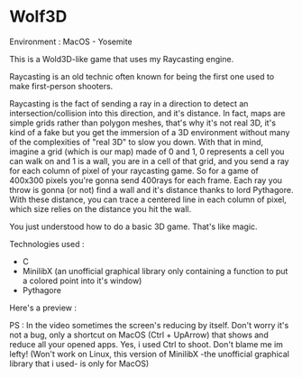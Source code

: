 # Wolf3D
Environment : MacOS - Yosemite

This is a Wold3D-like game that uses my Raycasting engine.

Raycasting is an old technic often known for being the first one used to make first-person shooters.

Raycasting is the fact of sending a ray in a direction to detect an intersection/collision into this direction, and it's distance.
In fact, maps are simple grids rather than polygon meshes, that's why it's not real 3D, it's kind of a fake but you get the immersion of a 3D environment without many of the complexities of "real 3D" to slow you down.
With that in mind, imagine a grid (which is our map) made of 0 and 1, 0 represents a cell you can walk on and 1 is a wall, you are in a cell of that grid, and you send a ray for each column of pixel of your raycasting game.
So for a game of 400x300 pixels you're gonna send 400rays for each frame.
Each ray you throw is gonna (or not) find a wall and it's distance thanks to lord Pythagore.
With these distance, you can trace a centered line in each column of pixel, which size relies on the distance you hit the wall.

You just understood how to do a basic 3D game. That's like magic.

Technologies used :
- C
- MinilibX (an unofficial graphical library only containing a function to put a colored point into it's window)
- Pythagore

Here's a preview :


PS : In the video sometimes the screen's reducing by itself. Don't worry it's not a bug, only a shortcut on MacOS (Ctrl + UpArrow) that shows and reduce all your opened apps. Yes, i used Ctrl to shoot. Don't blame me im lefty!
(Won't work on Linux, this version of MinilibX -the unofficial graphical library that i used- is only for MacOS)
